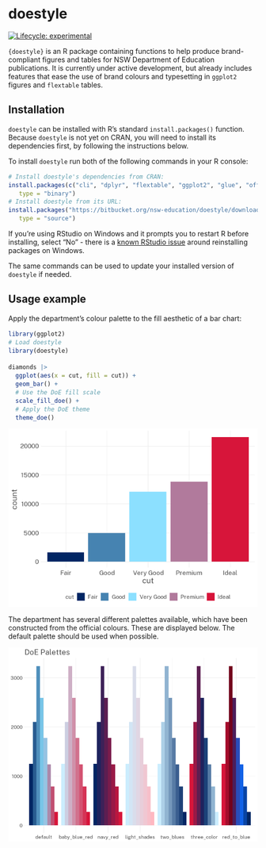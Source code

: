 <!-- README.md is generated from README.Rmd. Please edit that file -->

# doestyle

<!-- badges: start -->

[![Lifecycle:
experimental](https://img.shields.io/badge/lifecycle-experimental-orange.svg)](https://lifecycle.r-lib.org/articles/stages.html#experimental)
<!-- badges: end -->

`{doestyle}` is an R package containing functions to help produce
brand-compliant figures and tables for NSW Department of Education
publications. It is currently under active development, but already
includes features that ease the use of brand colours and typesetting in
`ggplot2` figures and `flextable` tables.

## Installation

`doestyle` can be installed with R’s standard `install.packages()`
function. Because `doestyle` is not yet on CRAN, you will need to
install its dependencies first, by following the instructions below.

To install `doestyle` run both of the following commands in your R
console:

``` r
# Install doestyle's dependencies from CRAN:
install.packages(c("cli", "dplyr", "flextable", "ggplot2", "glue", "officer", "palettes", "purrr", "showtext", "sysfonts"),
   type = "binary")
# Install doestyle from its URL:
install.packages("https://bitbucket.org/nsw-education/doestyle/downloads/doestyle_latest.tar.gz",
   type = "source")
```

If you’re using RStudio on Windows and it prompts you to restart R
before installing, select “No” - there is a [known RStudio
issue](https://github.com/rstudio/rstudio/issues/2656) around
reinstalling packages on Windows.

The same commands can be used to update your installed version of
`doestyle` if needed.

## Usage example

Apply the department’s colour palette to the fill aesthetic of a bar
chart:

``` r
library(ggplot2)
# Load doestyle
library(doestyle)

diamonds |>
  ggplot(aes(x = cut, fill = cut)) +
  geom_bar() +
  # Use the DoE fill scale
  scale_fill_doe() + 
  # Apply the DoE theme
  theme_doe()
```

<img src="./man/figures/README-example-1.png" width="800px" />

The department has several different palettes available, which have been
constructed from the official colours. These are displayed below. The
default palette should be used when possible.

<img src="./man/figures/README-show-palettes-1.png" width="800px" />
